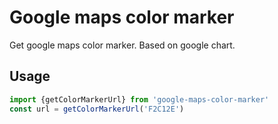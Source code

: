 # Google maps color marker

Get google maps color marker.
Based on google chart.

## Usage

```js
import {getColorMarkerUrl} from 'google-maps-color-marker'
const url = getColorMarkerUrl('F2C12E')
```
